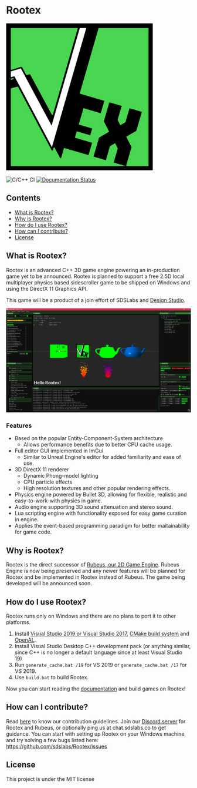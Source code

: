 # Rootex

<img src="/rootex/assets/rootex.png" width=400 />

![C/C++ CI](https://github.com/sdslabs/Rootex/workflows/C/C++%20CI/badge.svg)
[![Documentation Status](https://readthedocs.org/projects/rootex/badge/?version=latest)](https://rootex.readthedocs.io/en/latest/?badge=latest)

## Contents

* [What is Rootex?](#what)
* [Why is Rootex?](#why)
* [How do I use Rootex?](#setup)
* [How can I contribute?](#how)
* [License](#license)

## <a name=what>What is Rootex?

Rootex is an advanced C++ 3D game engine powering an in-production game yet to be announced. Rootex is planned to support a free 2.5D local multiplayer physics based sidescroller game to be shipped on Windows and using the DirectX 11 Graphics API.

This game will be a product of a join effort of SDSLabs and [Design Studio](https://designstudio.cc/).

<img src="/rootex/assets/editor.png"/>

### Features

* Based on the popular Entity-Component-System architecture
  * Allows performance benefits due to better CPU cache usage. 
* Full editor GUI implemented in ImGui
  * Similar to Unreal Engine's editor for added familiarity and ease of use.
* 3D DirectX 11 renderer
  * Dynamic Phong-model lighting 
  * CPU particle effects
  * High resolution textures and other popular rendering effects.
* Physics engine powered by Bullet 3D, allowing for flexible, realistic and easy-to-work-with physics in game.
* Audio engine supporting 3D sound attenuation and stereo sound.
* Lua scripting engine with functionality exposed for easy game curation in engine.
* Applies the event-based programming paradigm for better maitainability for game code.

## <a name=why>Why is Rootex?

Rootex is the direct successor of [Rubeus, our 2D Game Engine](https://github.com/sdslabs/Rubeus). Rubeus Engine is now being preserved and any newer features will be planned for Rootex and be implemented in Rootex instead of Rubeus. The game being developed will be announced soon. 

## <a name=setup>How do I use Rootex?

Rootex runs only on Windows and there are no plans to port it to other platforms.

1. Install [Visual Studio 2019 or Visual Studio 2017](https://visualstudio.microsoft.com/vs/), [CMake build system](https://cmake.org/download/) and [OpenAL](https://www.openal.org/).
2. Install Visual Studio Desktop C++ development pack (or anything similar, since C++ is no longer a default language since at least Visual Studio 19)
3. Run `generate_cache.bat /19` for VS 2019 or `generate_cache.bat /17` for VS 2019.
4. Use `build.bat` to build Rootex.

Now you can start reading the [documentation](https://rootex.readthedocs.io/) and build games on Rootex!

## <a name=how>How can I contribute?

Read [here](CONTRIBUTING.md) to know our contribution guidelines. Join our [Discord server](https://discord.gg/HtVxfqt) for Rootex and Rubeus, or optionally ping us at chat.sdslabs.co to get guidance. You can start with setting up Rootex on your Windows machine and try solving a few bugs listed here: https://github.com/sdslabs/Rootex/issues

## <a name=license>License

This project is under the MIT license
